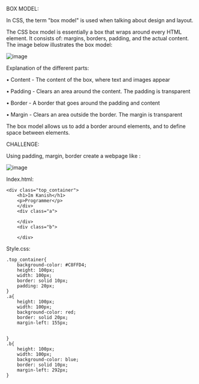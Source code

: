 BOX MODEL:

In CSS, the term "box model" is used when talking about design and layout.

The CSS box model is essentially a box that wraps around every HTML element. It consists of: margins, borders, padding, and the actual content. The image below illustrates the box model:
 
 ![image](https://user-images.githubusercontent.com/111358462/229577819-1d0219f0-64e1-497e-bb3e-439b15307666.png)

 
Explanation of the different parts:

•	Content - The content of the box, where text and images appear

•	Padding - Clears an area around the content. The padding is transparent

•	Border - A border that goes around the padding and content

•	Margin - Clears an area outside the border. The margin is transparent

The box model allows us to add a border around elements, and to define space between elements. 

CHALLENGE:

Using padding, margin, border create a webpage like :

![image](https://user-images.githubusercontent.com/111358462/229577903-0c2d4030-d815-48be-8afd-d0e5f13e3516.png)

 
Index.html:

    <div class="top_container">
        <h1>Im Kanish</h1>
        <p>Programmer</p>
        </div>
        <div class="a">

        </div>
        <div class="b">

        </div>

Style.css:

    .top_container{
        background-color: #C8FFD4;
        height: 100px;
        width: 100px;
        border: solid 10px;
        padding: 20px;
    }
    .a{
        height: 100px;
        width: 100px;
        background-color: red;
        border: solid 20px;
        margin-left: 155px;


    }
    .b{
        height: 100px;
        width: 100px;
        background-color: blue;
        border: solid 10px;
        margin-left: 292px;
    }


